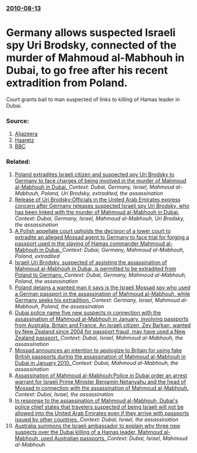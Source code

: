 ### [2010-08-13](/news/2010/08/13/index.md)

# Germany allows suspected Israeli spy Uri Brodsky, connected of the murder of Mahmoud al-Mabhouh in Dubai, to go free after his recent extradition from Poland. 

Court grants bail to man suspected of links to killing of Hamas leader in Dubai.


### Source:

1. [Aljazeera](http://english.aljazeera.net/news/europe/2010/08/2010813182321926976.html)
2. [Haaretz](http://www.haaretz.com/news/international/alleged-mossad-spy-granted-bail-in-germany-can-return-to-israel-if-he-wants-1.307899?localLinksEnabled=false)
3. [BBC](http://www.bbc.co.uk/news/world-europe-10967808)

### Related:

1. [Poland extradites Israeli citizen and suspected spy Uri Brodsky to Germany to face charges of being involved in the murder of Mahmoud al-Mabhouh in Dubai. ](/news/2010/08/12/poland-extradites-israeli-citizen-and-suspected-spy-uri-brodsky-to-germany-to-face-charges-of-being-involved-in-the-murder-of-mahmoud-al-mab.md) _Context: Dubai, Germany, Israel, Mahmoud al-Mabhouh, Poland, Uri Brodsky, extradited, the assassination_
2. [Release of Uri Brodsky:Officials in the United Arab Emirates express concern after Germany releases suspected Israeli spy Uri Brodsky, who has been linked with  the murder of Mahmoud al-Mabhouh in Dubai. ](/news/2010/08/14/release-of-uri-brodsky-pofficials-in-the-united-arab-emirates-express-concern-after-germany-releases-suspected-israeli-spy-uri-brodsky-who.md) _Context: Dubai, Germany, Israel, Mahmoud al-Mabhouh, Uri Brodsky, the assassination_
3. [A Polish appellate court upholds the decision of a lower court to extradite an alleged Mossad agent to Germany to face trial for forging a passport used in the slaying of Hamas commander Mahmoud al-Mabhouh in Dubai. ](/news/2010/08/5/a-polish-appellate-court-upholds-the-decision-of-a-lower-court-to-extradite-an-alleged-mossad-agent-to-germany-to-face-trial-for-forging-a-p.md) _Context: Dubai, Germany, Mahmoud al-Mabhouh, Poland, extradited_
4. [Israeli Uri Brodsky, suspected of assisting the assassination of Mahmoud al-Mabhouh in Dubai, is permitted to be extradited from Poland to Germany. ](/news/2010/07/7/israeli-uri-brodsky-suspected-of-assisting-the-assassination-of-mahmoud-al-mabhouh-in-dubai-is-permitted-to-be-extradited-from-poland-to-g.md) _Context: Dubai, Germany, Mahmoud al-Mabhouh, Poland, the assassination_
5. [Poland detains a wanted man it says is the Israeli Mossad spy who used a German passport in the assassination of Mahmoud al-Mabhouh, while Germany seeks his extradition. ](/news/2010/06/12/poland-detains-a-wanted-man-it-says-is-the-israeli-mossad-spy-who-used-a-german-passport-in-the-assassination-of-mahmoud-al-mabhouh-while-g.md) _Context: Germany, Israel, Mahmoud al-Mabhouh, Poland, the assassination_
6. [Dubai police name five new suspects in connection with the assassination of Mahmoud al-Mabhouh in January, involving passports from Australia, Britain and France. An Israeli citizen, Zev Barkan, wanted by New Zealand since 2004 for passport fraud, may have used a New Zealand passport. ](/news/2010/05/7/dubai-police-name-five-new-suspects-in-connection-with-the-assassination-of-mahmoud-al-mabhouh-in-january-involving-passports-from-australi.md) _Context: Dubai, Israel, Mahmoud al-Mabhouh, the assassination_
7. [Mossad announces an intention to apologize to Britain for using fake British passports during the assassination of Mahmoud al-Mabhouh in Dubai in January 2010. ](/news/2010/12/25/mossad-announces-an-intention-to-apologize-to-britain-for-using-fake-british-passports-during-the-assassination-of-mahmoud-al-mabhouh-in-dub.md) _Context: Dubai, Mahmoud al-Mabhouh, the assassination_
8. [Assassination of Mahmoud al-Mabhouh:Police in Dubai order an arrest warrant for Israeli Prime Minister Benjamin Netanyahu and the head of Mossad in connection with the assassination of Mahmoud al-Mabhouh. ](/news/2010/03/2/assassination-of-mahmoud-al-mabhouh-ppolice-in-dubai-order-an-arrest-warrant-for-israeli-prime-minister-benjamin-netanyahu-and-the-head-of-m.md) _Context: Dubai, Israel, the assassination_
9. [In response to the assassination of Mahmoud al-Mabhouh, Dubai's police chief states that travelers suspected of being Israeli will not be allowed into the United Arab Emirates even if they arrive with passports issued by other countries. ](/news/2010/03/1/in-response-to-the-assassination-of-mahmoud-al-mabhouh-dubai-s-police-chief-states-that-travelers-suspected-of-being-israeli-will-not-be-al.md) _Context: Dubai, Israel, the assassination_
10. [Australia summons the Israeli ambassador to explain why three new suspects over the Dubai killing of a Hamas leader, Mahmoud al-Mabhouh, used Australian passports. ](/news/2010/02/25/australia-summons-the-israeli-ambassador-to-explain-why-three-new-suspects-over-the-dubai-killing-of-a-hamas-leader-mahmoud-al-mabhouh-use.md) _Context: Dubai, Israel, Mahmoud al-Mabhouh_

